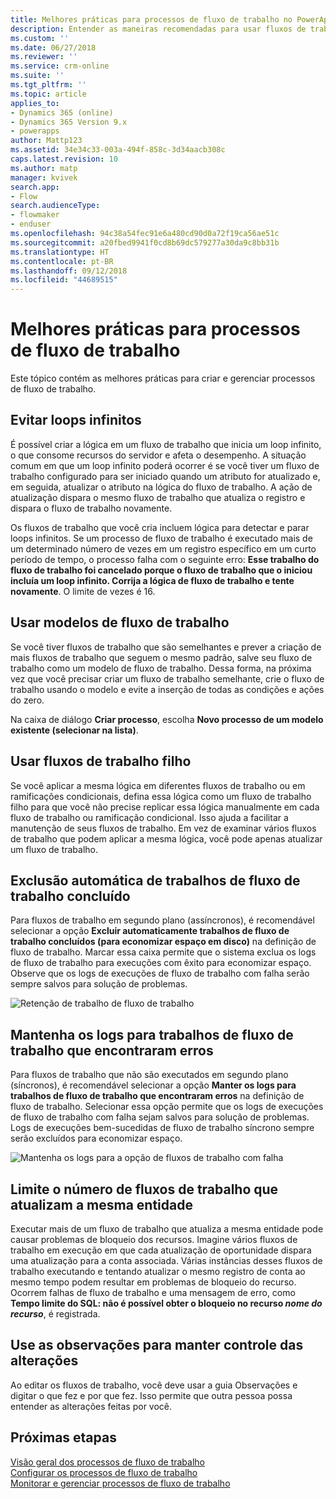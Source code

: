 ```yaml
---
title: Melhores práticas para processos de fluxo de trabalho no PowerApps | Microsoft Docs
description: Entender as maneiras recomendadas para usar fluxos de trabalho
ms.custom: ''
ms.date: 06/27/2018
ms.reviewer: ''
ms.service: crm-online
ms.suite: ''
ms.tgt_pltfrm: ''
ms.topic: article
applies_to:
- Dynamics 365 (online)
- Dynamics 365 Version 9.x
- powerapps
author: Mattp123
ms.assetid: 34e34c33-003a-494f-858c-3d34aacb308c
caps.latest.revision: 10
ms.author: matp
manager: kvivek
search.app:
- Flow
search.audienceType:
- flowmaker
- enduser
ms.openlocfilehash: 94c38a54fec91e6a480cd90d0a72f19ca56ae51c
ms.sourcegitcommit: a20fbed9941f0cd8b69dc579277a30da9c8bb31b
ms.translationtype: HT
ms.contentlocale: pt-BR
ms.lasthandoff: 09/12/2018
ms.locfileid: "44689515"
---
```

# <a name="best-practices-for-workflow-processes"></a>Melhores práticas para processos de fluxo de trabalho

Este tópico contém as melhores práticas para criar e gerenciar processos de fluxo de trabalho.  
  
<a name="BKMK_AvoidInfiniteLoops"></a>   
## <a name="avoid-infinite-loops"></a>Evitar loops infinitos  
 É possível criar a lógica em um fluxo de trabalho que inicia um loop infinito, o que consome recursos do servidor e afeta o desempenho. A situação comum em que um loop infinito poderá ocorrer é se você tiver um fluxo de trabalho configurado para ser iniciado quando um atributo for atualizado e, em seguida, atualizar o atributo na lógica do fluxo de trabalho. A ação de atualização dispara o mesmo fluxo de trabalho que atualiza o registro e dispara o fluxo de trabalho novamente.  
  
 Os fluxos de trabalho que você cria incluem lógica para detectar e parar loops infinitos. Se um processo de fluxo de trabalho é executado mais de um determinado número de vezes em um registro específico em um curto período de tempo, o processo falha com o seguinte erro: **Esse trabalho do fluxo de trabalho foi cancelado porque o fluxo de trabalho que o iniciou incluía um loop infinito. Corrija a lógica de fluxo de trabalho e tente novamente**. O limite de vezes é 16.  
  
<a name="BKMK_UseWorkflowTemplates"></a>   
## <a name="use-workflow-templates"></a>Usar modelos de fluxo de trabalho  
 Se você tiver fluxos de trabalho que são semelhantes e prever a criação de mais fluxos de trabalho que seguem o mesmo padrão, salve seu fluxo de trabalho como um modelo de fluxo de trabalho. Dessa forma, na próxima vez que você precisar criar um fluxo de trabalho semelhante, crie o fluxo de trabalho usando o modelo e evite a inserção de todas as condições e ações do zero.  
  
 Na caixa de diálogo **Criar processo**, escolha **Novo processo de um modelo existente (selecionar na lista)**.  
  
<a name="BKMK_UseChildWorkflows"></a>   
## <a name="use-child-workflows"></a>Usar fluxos de trabalho filho  
 Se você aplicar a mesma lógica em diferentes fluxos de trabalho ou em ramificações condicionais, defina essa lógica como um fluxo de trabalho filho para que você não precise replicar essa lógica manualmente em cada fluxo de trabalho ou ramificação condicional. Isso ajuda a facilitar a manutenção de seus fluxos de trabalho. Em vez de examinar vários fluxos de trabalho que podem aplicar a mesma lógica, você pode apenas atualizar um fluxo de trabalho.  
  
## <a name="automatically-delete-completed-workflow-jobs"></a>Exclusão automática de trabalhos de fluxo de trabalho concluído
Para fluxos de trabalho em segundo plano (assíncronos), é recomendável selecionar a opção **Excluir automaticamente trabalhos de fluxo de trabalho concluídos (para economizar espaço em disco)** na definição de fluxo de trabalho. Marcar essa caixa permite que o sistema exclua os logs de fluxo de trabalho para execuções com êxito para economizar espaço. Observe que os logs de execuções de fluxo de trabalho com falha serão sempre salvos para solução de problemas.  

![Retenção de trabalho de fluxo de trabalho](media/workflow-job-retention.png)

<a name="BKMK_AutoDeleteCompletedWorkflowJobs"></a>   
## <a name="keep-logs-for-workflow-jobs-that-encountered-errors"></a>Mantenha os logs para trabalhos de fluxo de trabalho que encontraram erros  
Para fluxos de trabalho que não são executados em segundo plano (síncronos), é recomendável selecionar a opção **Manter os logs para trabalhos de fluxo de trabalho que encontraram erros** na definição de fluxo de trabalho. Selecionar essa opção permite que os logs de execuções de fluxo de trabalho com falha sejam salvos para solução de problemas. Logs de execuções bem-sucedidas de fluxo de trabalho síncrono sempre serão excluídos para economizar espaço.   

![Mantenha os logs para a opção de fluxos de trabalho com falha](media/keep-logs-for-workflows.png)

## <a name="limit-the-number-of-workflows-that-update-the-same-entity"></a>Limite o número de fluxos de trabalho que atualizam a mesma entidade
Executar mais de um fluxo de trabalho que atualiza a mesma entidade pode causar problemas de bloqueio dos recursos. Imagine vários fluxos de trabalho em execução em que cada atualização de oportunidade dispara uma atualização para a conta associada. Várias instâncias desses fluxos de trabalho executando e tentando atualizar o mesmo registro de conta ao mesmo tempo podem resultar em problemas de bloqueio do recurso. Ocorrem falhas de fluxo de trabalho e uma mensagem de erro, como **Tempo limite do SQL: não é possível obter o bloqueio no recurso *nome do recurso***, é registrada. 

  
<a name="BKMK_DocumentChangesUsingNotes"></a>   
## <a name="use-notes-to-keep-track-of-changes"></a>Use as observações para manter controle das alterações  
 Ao editar os fluxos de trabalho, você deve usar a guia Observações e digitar o que fez e por que fez. Isso permite que outra pessoa possa entender as alterações feitas por você.  
  
## <a name="next-steps"></a>Próximas etapas  
 [Visão geral dos processos de fluxo de trabalho](workflow-processes.md)   
 [Configurar os processos de fluxo de trabalho](configure-workflow-steps.md)   
 [Monitorar e gerenciar processos de fluxo de trabalho](monitor-manage-processes.md)
   
